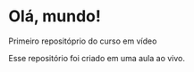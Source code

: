 # Olá, mundo!
 Primeiro repositóprio do curso em vídeo

Esse repositório foi criado em uma aula ao vivo.